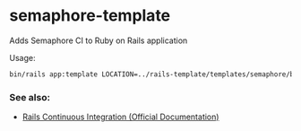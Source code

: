 # semaphore-template
Adds Semaphore CI to Ruby on Rails application

Usage:
```bash
bin/rails app:template LOCATION=../rails-template/templates/semaphore/base.rb
```

### See also:
- [Rails Continuous Integration (Official Documentation)](https://docs.semaphoreci.com/examples/rails-continuous-integration/)
